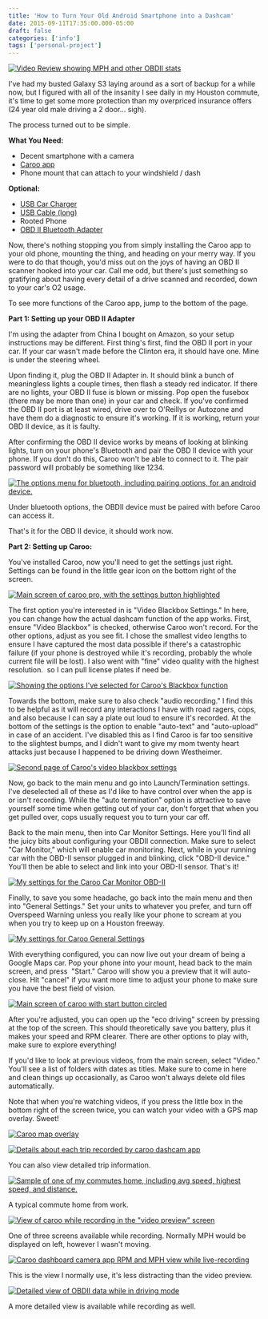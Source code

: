 ```yaml
---
title: 'How to Turn Your Old Android Smartphone into a Dashcam'
date: 2015-09-11T17:35:00.000-05:00
draft: false
categories: ['info']
tags: ['personal-project']
---
```


[![Video Review showing MPH and other OBDII stats](http://2.bp.blogspot.com/-uCydvb6LHls/VfTHDiukWII/AAAAAAABFhc/xzKTcirVods/s400/Screenshot_2015-09-12-19-32-34.png "Caroo Video Reviewer")](http://2.bp.blogspot.com/-uCydvb6LHls/VfTHDiukWII/AAAAAAABFhc/xzKTcirVods/s1600/Screenshot_2015-09-12-19-32-34.png)



I've had my busted Galaxy S3 laying around as a sort of backup for a while now, but I figured with all of the insanity I see daily in my Houston commute, it's time to get some more protection than my overpriced insurance offers (24 year old male driving a 2 door... sigh).

The process turned out to be simple.

**What You Need:**



*   Decent smartphone with a camera
*   [Caroo app](https://play.google.com/store/apps/details?id=com.pokevian.prime)
*   Phone mount that can attach to your windshield / dash



**Optional:**



*   [USB Car Charger](http://www.monoprice.com/Product?c_id=108&cp_id=10826&cs_id=1082603&p_id=10071&seq=1&format=2)
*   [USB Cable (long)](http://www.monoprice.com/Product?c_id=103&cp_id=10303&cs_id=1030307&p_id=9762&seq=1&format=2)
*   Rooted Phone
*   [OBD II Bluetooth Adapter](http://www.amazon.com/dp/B005NLQAHS/ref=sr_ph_1?m=A2VZTJP6N0Z6QL&ie=UTF8&qid=1438740019&sr=sr-1&keywords=obd2)



Now, there's nothing stopping you from simply installing the Caroo app to your old phone, mounting the thing, and heading on your merry way. If you were to do that though, you'd miss out on the joys of having an OBD II scanner hooked into your car. Call me odd, but there's just something so gratifying about having every detail of a drive scanned and recorded, down to your car's O2 usage.

To see more functions of the Caroo app, jump to the bottom of the page.

**Part 1: Setting up your OBD II Adapter**

I'm using the adapter from China I bought on Amazon, so your setup instructions may be different. First thing's first, find the OBD II port in your car. If your car wasn't made before the Clinton era, it should have one. Mine is under the steering wheel.

Upon finding it, plug the OBD II Adapter in. It should blink a bunch of meaningless lights a couple times, then flash a steady red indicator. If there are no lights, your OBD II fuse is blown or missing. Pop open the fusebox (there may be more than one) in your car and check. If you've confirmed the OBD II port is at least wired, drive over to O'Reillys or Autozone and have them do a diagnostic to ensure it's working. If it is working, return your OBD II device, as it is faulty.

After confirming the OBD II device works by means of looking at blinking lights, turn on your phone's Bluetooth and pair the OBD II device with your phone. If you don't do this, Caroo won't be able to connect to it. The pair password will probably be something like 1234.


[![The options menu for bluetooth, including pairing options, for an android device. ](http://1.bp.blogspot.com/-ZWFHfhv9uW4/Ve4zT28nnAI/AAAAAAABFcM/2hF8G7p3toY/s400/Screenshot_2015-09-07-18-46-42.png "Android Bluetooth Options Menu")](http://1.bp.blogspot.com/-ZWFHfhv9uW4/Ve4zT28nnAI/AAAAAAABFcM/2hF8G7p3toY/s1600/Screenshot_2015-09-07-18-46-42.png)

Under bluetooth options, the OBDII device must be paired with before Caroo can access it. 




That's it for the OBD II device, it should work now.

**Part 2: Setting up Caroo:**

You've installed Caroo, now you'll need to get the settings just right. Settings can be found in the little gear icon on the bottom right of the screen.


[![Main screen of caroo pro, with the settings button highlighted](http://2.bp.blogspot.com/-HU6_UEddAZU/Ve41iS-igAI/AAAAAAABFcY/X9wOs_yI2bM/s400/setttings.png "Caroo Pro Main Screen")](http://2.bp.blogspot.com/-HU6_UEddAZU/Ve41iS-igAI/AAAAAAABFcY/X9wOs_yI2bM/s1600/setttings.png)



The first option you're interested in is "Video Blackbox Settings." In here, you can change how the actual dashcam function of the app works. First, ensure "Video Blackbox" is checked, otherwise Caroo won't record. For the other options, adjust as you see fit. I chose the smallest video lengths to ensure I have captured the most data possible if there's a catastrophic failure (if your phone is destroyed while it's recording, probably the whole current file will be lost). I also went with "fine" video quality with the highest resolution.  so I can pull license plates if need be.


[![Showing the options I've selected for Caroo's Blackbox function](http://1.bp.blogspot.com/-P6zacco6Hzw/Ve42fYsWWBI/AAAAAAABFck/bLC6fFKF-tE/s400/video%2Bblackbox%2Bsettings%2B1.png "Screen 1 of Caroo Video Blackbox Settings")](http://1.bp.blogspot.com/-P6zacco6Hzw/Ve42fYsWWBI/AAAAAAABFck/bLC6fFKF-tE/s1600/video%2Bblackbox%2Bsettings%2B1.png)


Towards the bottom, make sure to also check "audio recording." I find this to be helpful as it will record any interactions I have with road ragers, cops, and also because I can say a plate out loud to ensure it's recorded. At the bottom of the settings is the option to enable "auto-text" and "auto-upload" in case of an accident. I've disabled this as I find Caroo is far too sensitive to the slightest bumps, and I didn't want to give my mom twenty heart attacks just because I happened to be driving down Westheimer.


[![Second page of Caroo's video blackbox settings ](http://4.bp.blogspot.com/-jhXcNbfgHuE/Ve43JkvDAMI/AAAAAAABFcs/WCdIE7m5JCI/s400/video%2Bblackbox%2Bsettings%2B2.png "Page 2 of Caroo Video Blackbox Settings")](http://4.bp.blogspot.com/-jhXcNbfgHuE/Ve43JkvDAMI/AAAAAAABFcs/WCdIE7m5JCI/s1600/video%2Bblackbox%2Bsettings%2B2.png)


Now, go back to the main menu and go into Launch/Termination settings. I've deselected all of these as I'd like to have control over when the app is or isn't recording. While the "auto termination" option is attractive to save yourself some time when getting out of your car, don't forget that when you get pulled over, cops usually request you to turn your car off.

Back to the main menu, then into Car Monitor Settings. Here you'll find all the juicy bits about configuring your OBDII connection. Make sure to select "Car Monitor," which will enable car monitoring. Next, while in your running car with the OBD-II sensor plugged in and blinking, click "OBD-II device." You'll then be able to select and link into your OBD-II sensor. That's it!


[![My settings for the Caroo Car Monitor OBD-II](http://2.bp.blogspot.com/-Kcy8wx5NoFI/Ve44Lh8EJ6I/AAAAAAABFc4/0RoPaF7W3pI/s400/Car%2BMonitor%2BSettings.png "Caroo Car Monitor Settings")](http://2.bp.blogspot.com/-Kcy8wx5NoFI/Ve44Lh8EJ6I/AAAAAAABFc4/0RoPaF7W3pI/s1600/Car%2BMonitor%2BSettings.png)


Finally, to save you some headache, go back into the main menu and then into "General Settings." Set your units to whatever you prefer, and turn off Overspeed Warning unless you really like your phone to scream at you when you try to keep up on a Houston freeway.


[![My settings for Caroo General Settings](http://2.bp.blogspot.com/-LWIS6oe8hvo/Ve44t4ge90I/AAAAAAABFdA/0HfcH1H8I58/s400/general%2Bsettings.png "Caroo General Settings")](http://2.bp.blogspot.com/-LWIS6oe8hvo/Ve44t4ge90I/AAAAAAABFdA/0HfcH1H8I58/s1600/general%2Bsettings.png)


With everything configured, you can now live out your dream of being a Google Maps car. Pop your phone into your mount, head back to the main screen, and press  "Start." Caroo will show you a preview that it will auto-close. Hit "cancel" if you want more time to adjust your phone to make sure you have the best field of vision.


[![Main screen of caroo with start button circled](http://1.bp.blogspot.com/-OHrhSd0w2OI/Ve45XdUVT_I/AAAAAAABFdI/OlEnXfdZHWw/s400/start.png "Caroo Main Screen")](http://1.bp.blogspot.com/-OHrhSd0w2OI/Ve45XdUVT_I/AAAAAAABFdI/OlEnXfdZHWw/s1600/start.png)


After you're adjusted, you can open up the "eco driving" screen by pressing at the top of the screen. This should theoretically save you battery, plus it makes your speed and RPM clearer. There are other options to play with, make sure to explore everything!

If you'd like to look at previous videos, from the main screen, select "Video." You'll see a list of folders with dates as titles. Make sure to come in here and clean things up occasionally, as Caroo won't always delete old files automatically.

Note that when you're watching videos, if you press the little box in the bottom right of the screen twice, you can watch your video with a GPS map overlay. Sweet!


[![Caroo map overlay ](http://1.bp.blogspot.com/-u0cksvR8SEE/Ve46h0XGTVI/AAAAAAABFdU/yS01nqxAWnU/s400/gps%2Boverlay.png "Caroo map overlay")](http://1.bp.blogspot.com/-u0cksvR8SEE/Ve46h0XGTVI/AAAAAAABFdU/yS01nqxAWnU/s1600/gps%2Boverlay.png)



[![Details about each trip recorded by caroo dashcam app](http://3.bp.blogspot.com/-EHeSbfj5qCw/VfTHkc-hZnI/AAAAAAABFhk/2wQBgRKQz-E/s400/Screenshot_2015-09-12-19-33-37.png "Caroo trip information")](http://3.bp.blogspot.com/-EHeSbfj5qCw/VfTHkc-hZnI/AAAAAAABFhk/2wQBgRKQz-E/s1600/Screenshot_2015-09-12-19-33-37.png)

You can also view detailed trip information.

[![Sample of one of my commutes home, including avg speed, highest speed, and distance. ](http://2.bp.blogspot.com/-nAzvH4f4l9Q/VfTHx_cgtXI/AAAAAAABFhs/r1hFm4i_HYM/s400/Screenshot_2015-09-12-19-33-22.png "Caroo dashcam app detailed trip information")](http://2.bp.blogspot.com/-nAzvH4f4l9Q/VfTHx_cgtXI/AAAAAAABFhs/r1hFm4i_HYM/s1600/Screenshot_2015-09-12-19-33-22.png)

A typical commute home from work.

[![View of caroo while recording in the "video preview" screen](http://1.bp.blogspot.com/-8dtu876eftw/VfTIHet8YMI/AAAAAAABFh0/CgcWvM_WHUY/s400/Screenshot_2015-09-12-19-33-54.png "Caroo recording view 1")](http://1.bp.blogspot.com/-8dtu876eftw/VfTIHet8YMI/AAAAAAABFh0/CgcWvM_WHUY/s1600/Screenshot_2015-09-12-19-33-54.png)

One of three screens available while recording. Normally MPH would be displayed on left, however I wasn't moving. 



[![Caroo dashboard camera app RPM and MPH view while live-recording](http://3.bp.blogspot.com/-8XgONGqg7gs/VfTIYQNcQ4I/AAAAAAABFh8/xHBd0vmZsQc/s400/Screenshot_2015-09-12-19-34-04.png "RPM and MPH recording view in Caroo")](http://3.bp.blogspot.com/-8XgONGqg7gs/VfTIYQNcQ4I/AAAAAAABFh8/xHBd0vmZsQc/s1600/Screenshot_2015-09-12-19-34-04.png)

This is the view I normally use, it's less distracting than the video preview. 





[![Detailed view of OBDII data while in driving mode](http://1.bp.blogspot.com/-ZZRJX1Nz3hg/VfTKO3NATPI/AAAAAAABFiI/9CUYv7tuNsE/s400/Screenshot_2015-09-12-19-34-13.png "Detailed view mode in Caroo")](http://1.bp.blogspot.com/-ZZRJX1Nz3hg/VfTKO3NATPI/AAAAAAABFiI/9CUYv7tuNsE/s1600/Screenshot_2015-09-12-19-34-13.png)

A more detailed view is available while recording as well.
